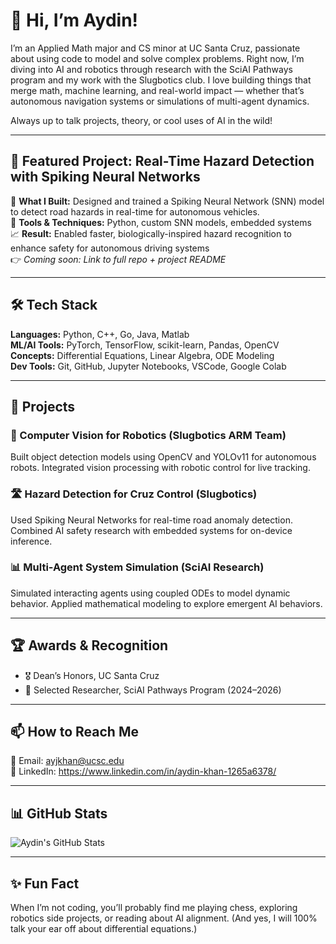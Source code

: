 # 👋 Hi, I’m Aydin!

I’m an Applied Math major and CS minor at UC Santa Cruz, passionate about using code to model and solve complex problems. Right now, I’m diving into AI and robotics through research with the SciAI Pathways program and my work with the Slugbotics club. I love building things that merge math, machine learning, and real-world impact — whether that’s autonomous navigation systems or simulations of multi-agent dynamics.

Always up to talk projects, theory, or cool uses of AI in the wild!

---

## 🎯 Featured Project: Real-Time Hazard Detection with Spiking Neural Networks  
🚗 **What I Built:** Designed and trained a Spiking Neural Network (SNN) model to detect road hazards in real-time for autonomous vehicles.  
🧠 **Tools & Techniques:** Python, custom SNN models, embedded systems  
📈 **Result:** Enabled faster, biologically-inspired hazard recognition to enhance safety for autonomous driving systems  
👉 *Coming soon: Link to full repo + project README*

---

## 🛠 Tech Stack

**Languages:** Python, C++, Go, Java, Matlab  
**ML/AI Tools:** PyTorch, TensorFlow, scikit-learn, Pandas, OpenCV  
**Concepts:** Differential Equations, Linear Algebra, ODE Modeling  
**Dev Tools:** Git, GitHub, Jupyter Notebooks, VSCode, Google Colab  

---

## 🚀 Projects

### 🤖 Computer Vision for Robotics (Slugbotics ARM Team)
Built object detection models using OpenCV and YOLOv11 for autonomous robots. Integrated vision processing with robotic control for live tracking.

### 🛣️ Hazard Detection for Cruz Control (Slugbotics)
Used Spiking Neural Networks for real-time road anomaly detection. Combined AI safety research with embedded systems for on-device inference.

### 📊 Multi-Agent System Simulation (SciAI Research)
Simulated interacting agents using coupled ODEs to model dynamic behavior. Applied mathematical modeling to explore emergent AI behaviors.

---

## 🏆 Awards & Recognition

- 🎖 Dean’s Honors, UC Santa Cruz  
- 🧪 Selected Researcher, SciAI Pathways Program (2024–2026)

---

## 📫 How to Reach Me

📧 Email: ayjkhan@ucsc.edu  
🔗 LinkedIn: https://www.linkedin.com/in/aydin-khan-1265a6378/

---

## 📊 GitHub Stats

![Aydin's GitHub Stats](https://github-readme-stats.vercel.app/api?username=ayjkhan&show_icons=true&theme=default)

---

## ✨ Fun Fact

When I’m not coding, you’ll probably find me playing chess, exploring robotics side projects, or reading about AI alignment. (And yes, I will 100% talk your ear off about differential equations.)


